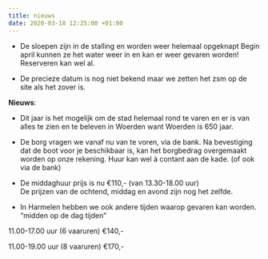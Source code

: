 ```yaml
---
title: nieuws
date: 2020-03-18 12:25:00 +01:00
---
```


- De sloepen zijn in de stalling en worden weer helemaal opgeknapt
Begin april kunnen ze het water weer in en kan er weer gevaren worden! 
Reserveren kan wel al.

- De precieze datum is nog niet bekend
maar we zetten het zsm op de site als het zover is. 

**Nieuws**: 

- Dit jaar is het mogelijk om de stad helemaal rond te varen en er is van alles te zien en te beleven in Woerden want Woerden is 650 jaar.


- De borg vragen we vanaf nu van te voren, via de bank. 
Na bevestiging dat de boot voor je beschikbaar is, kan het borgbedrag overgemaakt worden op onze rekening. 
Huur kan wel á contant aan de kade. 
(of ook via de bank)

- De middaghuur prijs is nu €110,- (van 13.30-18.00 uur)  
De prijzen van de ochtend, middag en avond zijn nog het zelfde.

- In Harmelen hebben we ook andere tijden waarop gevaren kan worden.
  “midden op de dag tijden”

11.00-17.00 uur (6 vaaruren) €140,-

11.00-19.00 uur (8 vaaruren) €170,-